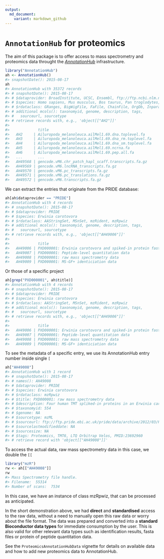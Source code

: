 ```yaml
---
output:
  md_document:
    variant: markdown_github
---
```


# `AnnotationHub` for proteomics

<!-- README.md is generated from README.Rmd. Please edit that file -->



The aim of this package is to offer access to mass spectrometry and
proteomics data throught the *[AnnotationHub](http://bioconductor.org/packages/release/bioc/html/AnnotationHub.html)*
infrastructure.




```r
library("AnnotationHub")
ah <- AnnotationHub()
#> snapshotDate(): 2015-08-17
ah
#> AnnotationHub with 35372 records
#> # snapshotDate(): 2015-08-17 
#> # $dataprovider: BroadInstitute, UCSC, Ensembl, ftp://ftp.ncbi.nlm.nih....
#> # $species: Homo sapiens, Mus musculus, Bos taurus, Pan troglodytes, Da...
#> # $rdataclass: GRanges, BigWigFile, FaFile, ChainFile, OrgDb, Inparanoi...
#> # additional mcols(): taxonomyid, genome, description, tags,
#> #   sourceurl, sourcetype 
#> # retrieve records with, e.g., 'object[["AH2"]]' 
#> 
#>             title                                               
#>   AH2     | Ailuropoda_melanoleuca.ailMel1.69.dna.toplevel.fa   
#>   AH3     | Ailuropoda_melanoleuca.ailMel1.69.dna_rm.toplevel.fa
#>   AH4     | Ailuropoda_melanoleuca.ailMel1.69.dna_sm.toplevel.fa
#>   AH5     | Ailuropoda_melanoleuca.ailMel1.69.ncrna.fa          
#>   AH6     | Ailuropoda_melanoleuca.ailMel1.69.pep.all.fa        
#>   ...       ...                                                 
#>   AH49568 | gencode.vM6.chr_patch_hapl_scaff.transcripts.fa.gz  
#>   AH49569 | gencode.vM6.lncRNA_transcripts.fa.gz                
#>   AH49570 | gencode.vM6.pc_transcripts.fa.gz                    
#>   AH49571 | gencode.vM6.pc_translations.fa.gz                   
#>   AH49572 | gencode.vM6.transcripts.fa.gz
```

We can extract the entries that originate from the PRIDE database:


```r
ah[ah$dataprovider == "PRIDE"]
#> AnnotationHub with 4 records
#> # snapshotDate(): 2015-08-17 
#> # $dataprovider: PRIDE
#> # $species: Erwinia carotovora
#> # $rdataclass: AAStringSet, MSnSet, mzRident, mzRpwiz
#> # additional mcols(): taxonomyid, genome, description, tags,
#> #   sourceurl, sourcetype 
#> # retrieve records with, e.g., 'object[["AH49006"]]' 
#> 
#>             title                                                         
#>   AH49006 | PXD000001: Erwinia carotovora and spiked-in protein fasta file
#>   AH49007 | PXD000001: Peptide-level quantitation data                    
#>   AH49008 | PXD000001: raw mass spectrometry data                         
#>   AH49009 | PXD000001: MS-GF+ identiciation data
```

Or those of a specific project


```r
ah[grep("PXD000001", ah$title)]
#> AnnotationHub with 4 records
#> # snapshotDate(): 2015-08-17 
#> # $dataprovider: PRIDE
#> # $species: Erwinia carotovora
#> # $rdataclass: AAStringSet, MSnSet, mzRident, mzRpwiz
#> # additional mcols(): taxonomyid, genome, description, tags,
#> #   sourceurl, sourcetype 
#> # retrieve records with, e.g., 'object[["AH49006"]]' 
#> 
#>             title                                                         
#>   AH49006 | PXD000001: Erwinia carotovora and spiked-in protein fasta file
#>   AH49007 | PXD000001: Peptide-level quantitation data                    
#>   AH49008 | PXD000001: raw mass spectrometry data                         
#>   AH49009 | PXD000001: MS-GF+ identiciation data
```

To see the metadata of a specific entry, we use its AnnotationHub
entry number inside single `[`


```r
ah["AH49008"]
#> AnnotationHub with 1 record
#> # snapshotDate(): 2015-08-17 
#> # names(): AH49008
#> # $dataprovider: PRIDE
#> # $species: Erwinia carotovora
#> # $rdataclass: mzRpwiz
#> # $title: PXD000001: raw mass spectrometry data
#> # $description: Four human TMT spliked-in proteins in an Erwinia caroto...
#> # $taxonomyid: 554
#> # $genome: NA
#> # $sourcetype: mzML
#> # $sourceurl: ftp://ftp.pride.ebi.ac.uk/pride/data/archive/2012/03/PXD0...
#> # $sourcelastmodifieddate: NA
#> # $sourcesize: NA
#> # $tags: Proteomics, TMT6, LTQ Orbitrap Velos, PMID:23692960 
#> # retrieve record with 'object[["AH49008"]]'
```

To access the actual data, raw mass spectrometry data in this case, we
double the `[[`


```r
library("mzR")
rw <- ah[["AH49008"]]
rw
#> Mass Spectrometry file handle.
#> Filename:  55314 
#> Number of scans:  7534
```

In this case, we have an instance of class mzRpwiz,
that can be processed as anticipated.

In the short demonstration above, we had **direct** and
**standardised** access to the raw data, without a need to manually
open this raw data or worry about the file format. The data was
prepared and converted into a **standard Bioconductor data types** for
immediate consumption by the user. This is also valid for other
relevant data types such as identification results, fasta files or
protein of peptide quantitation data.

See the `ProteomicsAnnotationHubData` vignette for details on
available data and how to add new proteomics data to AnnotationHub.
